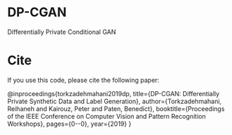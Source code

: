# DP-CGAN
Differentially Private Conditional GAN

# Cite
If you use this code, please cite the following paper:

@inproceedings{torkzadehmahani2019dp,
  title={DP-CGAN: Differentially Private Synthetic Data and Label Generation},
  author={Torkzadehmahani, Reihaneh and Kairouz, Peter and Paten, Benedict},
  booktitle={Proceedings of the IEEE Conference on Computer Vision and Pattern Recognition Workshops},
  pages={0--0},
  year={2019}
}
